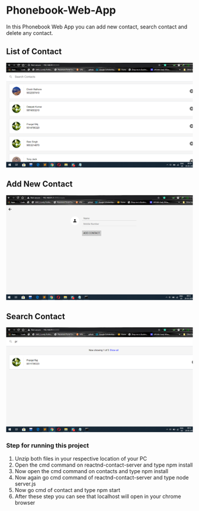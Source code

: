 # Phonebook-Web-App
In this Phonebook Web App you can add new contact, search contact and delete any contact.

## List of Contact
![](https://github.com/Pranjalraj0046/Phonebook-Web-App/blob/master/Image/List%20of%20Contact.png)

## Add New Contact
![](https://github.com/Pranjalraj0046/Phonebook-Web-App/blob/master/Image/Add%20Contact.png)

## Search Contact
![](https://github.com/Pranjalraj0046/Phonebook-Web-App/blob/master/Image/Search%20Contact.png)

### Step for running this project
1. Unzip both files in your respective location of your PC
2. Open the cmd command on reactnd-contact-server and type npm install
3. Now open the cmd command on contacts and type npm install
4. Now again go cmd command of reactnd-contact-server and type node server.js
5. Now go cmd of contact and type npm start
6. After these step you can see that localhost will open in your chrome browser
